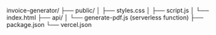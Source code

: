 invoice-generator/
├── public/
│   ├── styles.css
│   ├── script.js
│   └── index.html
├── api/
│   └── generate-pdf.js  (serverless function)
├── package.json
└── vercel.json
